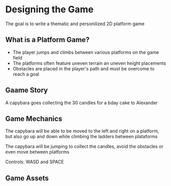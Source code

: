 <h1>Designing the Game</h1>

<p>The goal is to write a thematic and personilized 2D platform game </p>

<h2>What is a Platform Game?</h2>

<p>
<ul>
<li>The player jumps and climbs between various platforms on the game field</li>
<li>The platforms often feature uneven terrain an uneven height placements</li>
<li>Obstacles are placed in the player's path and must be overcome to reach a goal</li>
</ul>
</p>

<h2>Gaame Story</h2>

<p>A capybara goes collecting the 30 candles for a bday cake to Alexander</p>

<h2>Game Mechanics</h2>

<p>The capybara will be able to be moved to the left and right on a platform, but also go up and down while climbing the ladders between plataforms</p>

<p>The capybara will be jumping to collect the candles, avoid the obstacles or even move between platforms</p>

<p>Controls: WASD and SPACE</p>

<h2>Game Assets</h2>